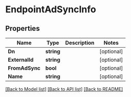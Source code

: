 # EndpointAdSyncInfo

## Properties

Name | Type | Description | Notes
------------ | ------------- | ------------- | -------------
**Dn** | **string** |  | [optional] 
**ExternalId** | **string** |  | [optional] 
**FromAdSync** | **bool** |  | [optional] 
**Name** | **string** |  | [optional] 

[[Back to Model list]](../README.md#documentation-for-models) [[Back to API list]](../README.md#documentation-for-api-endpoints) [[Back to README]](../README.md)


